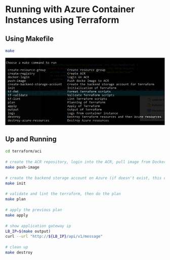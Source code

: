 # Running with Azure Container Instances using Terraform

## Using Makefile

```bash
make
```
![image](./make.PNG)

## Up and Running

```bash
cd terraform/aci

# create the ACR repository, login into the ACR, pull image from DockerHub and pushes the image to ACR
make push-image

# create the backend storage account on Azure (if doesn't exist, this could take a few minutes) and initializes the terraform
make init

# validate and lint the terraform, then do the plan
make plan

# apply the previous plan
make apply

# show application gateway ip
LB_IP=$(make output)
curl --url "http://${LB_IP}/api/v1/message"

# clean up
make destroy
```
